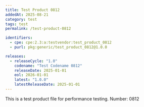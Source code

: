 ```yaml
---
title: Test Product 0812
addedAt: 2025-08-21
category: test
tags: test
permalink: /test-product-0812

identifiers:
  - cpe: cpe:2.3:a:testvendor:test_product_0812
  - purl: pkg:generic/test_product_0812@1.0.0

releases:
  - releaseCycle: "1.0"
    codename: "Test Codename 0812"
    releaseDate: 2025-01-01
    eol: 2026-01-01
    latest: "1.0.0"
    latestReleaseDate: 2025-01-01
---
```


This is a test product file for performance testing. Number: 0812

